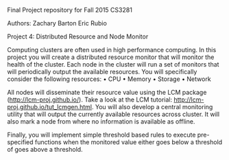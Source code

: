 Final Project repository for Fall 2015 CS3281

Authors:
Zachary Barton
Eric Rubio

Project 4: Distributed Resource and Node Monitor

Computing clusters are often used in high performance computing.
In this project you will create a distributed resource monitor that will monitor the health of the cluster.
Each node in the cluster will run a set of monitors that will periodically output the available resources.
You will specifically consider the following resources:
•	CPU
•	Memory
•	Storage
•	Network


All nodes will disseminate their resource value using the LCM package (http://lcm-proj.github.io/).
Take a look at the LCM tutorial: http://lcm-proj.github.io/tut_lcmgen.html.
You will also develop a central monitoring utility that will output the currently available resources across cluster.
It will also mark a node from where no information is available as offline.

Finally, you will implement simple threshold based rules to execute pre-specified functions when the monitored value
either goes below a threshold of goes above a threshold.
